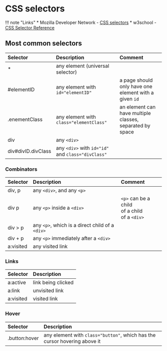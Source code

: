 # CSS selectors

!!! note "Links"
    * Mozilla Developer Network - [CSS selectors](https://developer.mozilla.org/en-US/docs/Web/CSS/CSS_Selectors)
    * w3school - [CSS Selector Reference](https://www.w3schools.com/cssref/css_selectors.asp)

## Most common selectors

|Selector|Description|Comment|
|:---|:---|:---|
|*|any element (universal selector)|
|#elementID|any element with `id="elementID"`|a page should only have one element with a given `id`|
|.enementClass|any element with `class="elementClass"`|an element can have multiple classes, separated by space|
|div|any `<div>`|
|div#divID.divClass|any `<div>` with `id="id"` and `class="divClass"`|

### Combinators

|Selector|Description|Comment|
|:---|:---|:---|    
|div, p|any `<div>`, and any `<p>`|
|div p|any `<p>` inside a `<div>`|`<p>` can be a child<br>of a child<br>of a `<div>`|
|div > p|any `<p>`, which is a direct child of a `<div>`|
|div + p|any `<p>` immediately after a `<div>`|
|a:visited|any visited link|

### Links

|Selector|Description|
|:---|:---|
|a:active|link being clicked|
|a:link|unvisited link|
|a:visited|visited link|

### Hover

|Selector|Description|
|:---|:---|
|.button:hover|any element with `class="button"`, which has the cursor hovering above it|